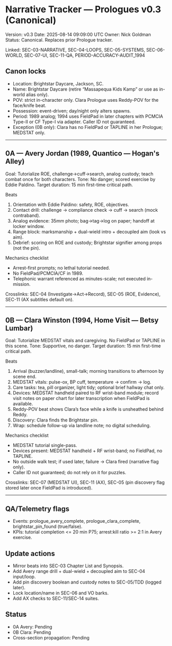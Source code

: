 # Narrative Tracker — Prologues v0.3 (Canonical)
Version: v0.3
Date: 2025-08-14 09:09:00 UTC
Owner: Nick Goldman
Status: Canonical. Replaces prior Prologue tracker.

Linked: SEC-03-NARRATIVE, SEC-04-LOOPS, SEC-05-SYSTEMS, SEC-06-WORLD, SEC-07-UI, SEC-11-QA, PERIOD-ACCURACY-AUDIT_1994

## Canon locks
- Location: Brightstar Daycare, Jackson, SC.
- Name: Brightstar Daycare (retire “Massapequa Kids Kamp” or use as in-world alias only).
- POV: strict in-character only. Clara Prologue uses Reddy-POV for the face/knife beat.
- Possession: event-driven; day/night only alters spawns.
- Period: 1989 analog; 1994 uses FieldPad in later chapters with PCMCIA Type-II or CF Type-I via adapter. Caller ID not guaranteed.
- Exception (0B only): Clara has no FieldPad or TAPLINE in her Prologue; MEDSTAT only.

---

## 0A — Avery Jordan (1989, Quantico — Hogan's Alley)
Goal: Tutorialize ROE, challenge->cuff->search, analog custody; teach combat once for both characters.
Tone: No danger; scored exercise by Eddie Paldino.
Target duration: 15 min first-time critical path.

Beats
1) Orientation with Eddie Paldino: safety, ROE, objectives.
2) Contact drill: challenge -> compliance check -> cuff -> search (mock contraband).
3) Analog evidence: 35mm photo; bag->tag->log on paper; handoff at locker window.
4) Range block: marksmanship + dual-wield intro + decoupled aim (look vs aim).
5) Debrief: scoring on ROE and custody; Brightstar signifier among props (not the pin).

Mechanics checklist
- Arrest-first prompts; no lethal tutorial needed.
- No FieldPad/PCMCIA/CF in 1989.
- Telephonic warrant referenced as minutes-scale; not executed in-mission.

Crosslinks: SEC-04 (Investigate->Act->Record), SEC-05 (ROE, Evidence), SEC-11 (AX subtitles default on).

---

## 0B — Clara Winston (1994, Home Visit — Betsy Lumbar)
Goal: Tutorialize MEDSTAT vitals and caregiving. No FieldPad or TAPLINE in this scene.
Tone: Supportive, no danger.
Target duration: 15 min first-time critical path.

Beats
1) Arrival (buzzer/landline), small-talk; morning transitions to afternoon by scene end.
2) MEDSTAT vitals: pulse-ox, BP cuff, temperature -> confirm -> log.
3) Care tasks: tea, pill organizer, light tidy; optional brief hallway chat only.
4) Devices: MEDSTAT handheld paired to RF wrist-band module; record visit notes on paper chart for later transcription when FieldPad is available.
5) Reddy-POV beat shows Clara’s face while a knife is unsheathed behind Reddy.
6) Discovery: Clara finds the Brightstar pin.
7) Wrap: schedule follow-up via landline note; no digital scheduling.

Mechanics checklist
- MEDSTAT tutorial single-pass.
- Devices present: MEDSTAT handheld + RF wrist-band; no FieldPad, no TAPLINE.
- No outside walk test; if used later, failure -> Clara fired (narrative flag only).
- Caller ID not guaranteed; do not rely on it for puzzles.

Crosslinks: SEC-07 (MEDSTAT UI), SEC-11 (AX), SEC-05 (pin discovery flag stored later once FieldPad is introduced).

---

## QA/Telemetry flags
- Events: prologue_avery_complete, prologue_clara_complete, brightstar_pin_found (true/false).
- KPIs: tutorial completion <= 20 min P75; arrest:kill ratio >= 2:1 in Avery exercise.

## Update actions
- Mirror beats into SEC-03 Chapter List and Synopsis.
- Add Avery range drill + dual-wield + decoupled aim to SEC-04 input/loop.
- Add pin discovery boolean and custody notes to SEC-05/TDD (logged later).
- Lock location/name in SEC-06 and VO barks.
- Add AX checks to SEC-11/SEC-14 suites.

## Status
- 0A Avery: Pending
- 0B Clara: Pending
- Cross-section propagation: Pending
